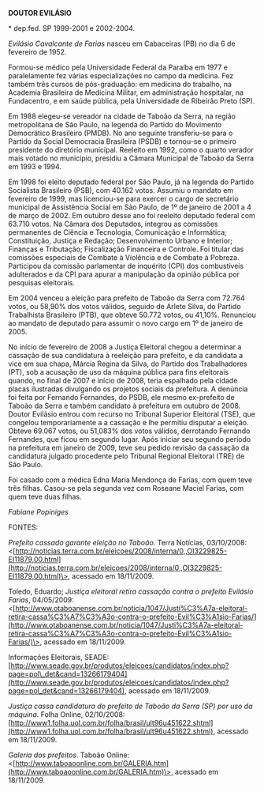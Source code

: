 **DOUTOR EVILÁSIO**

\* dep.fed. SP 1999-2001 e 2002-2004.

*Evilásio Cavalcante de Farias* nasceu em Cabaceiras (PB) no dia 6 de
fevereiro de 1952.

Formou-se médico pela Universidade Federal da Paraíba em 1977 e
paralelamente fez várias especializações no campo da medicina. Fez
também três cursos de pós-graduação: em medicina do trabalho, na
Academia Brasileira de Medicina Militar, em administração hospitalar, na
Fundacentro, e em saúde pública, pela Universidade de Ribeirão Preto
(SP).

Em 1988 elegeu-se vereador na cidade de Taboão da Serra, na região
metropolitana de São Paulo, na legenda do Partido do Movimento
Democrático Brasileiro (PMDB). No ano seguinte transferiu-se para o
Partido da Social Democracia Brasileira (PSDB) e tornou-se o primeiro
presidente do diretório municipal. Reeleito em 1992, como o quarto
verador mais votado no município, presidiu a Câmara Municipal de Taboão
da Serra em 1993 e 1994.

Em 1998 foi eleito deputado federal por São Paulo, já na legenda do
Partido Socialista Brasileiro (PSB), com 40.162 votos. Assumiu o mandato
em fevereiro de 1999, mas licenciou-se para exercer o cargo de
secretário municipal de Assistência Social em São Paulo, de 1º de
janeiro de 2001 a 4 de março de 2002. Em outubro desse ano foi reeleito
deputado federal com 63.710 votos. Na Câmara dos Deputados, integrou as
comissões permanentes de Ciência e Tecnologia, Comunicação e
Informática; Constituição, Justiça e Redação; Desenvolvimento Urbano e
Interior; Finanças e Tributação; Fiscalização Financeira e Controle. Foi
titular das comissões especiais de Combate à Violência e de Combate à
Pobreza. Participou da comissão parlamentar de inquérito (CPI) dos
combustíveis adulterados e da CPI para apurar a manipulação da opinião
pública por pesquisas eleitorais.

Em 2004 venceu a eleição para prefeito de Taboão da Serra com 72.764
votos, ou 58,90% dos votos válidos, seguido de Arlete Silva, do Partido
Trabalhista Brasileiro (PTB), que obteve 50.772 votos, ou 41,10%.
Renunciou ao mandato de deputado para assumir o novo cargo em 1º de
janeiro de 2005.

No início de fevereiro de 2008 a Justiça Eleitoral chegou a determinar a
cassação de sua candidatura à reeleição para prefeito, e da candidata a
vice em sua chapa, Márcia Regina da Silva, do Partido dos Trabalhadores
(PT), sob a acusação de uso da máquina pública para fins eleitorais
quando, no final de 2007 e início de 2008, teria espalhado pela cidade
placas ilustradas divulgando os projetos sociais da prefeitura. A
denúncia foi feita por Fernando Fernandes, do PSDB, ele mesmo
ex-prefeito de Taboão da Serra e também candidato à prefeitura em
outubro de 2008. Doutor Evilásio entrou com recurso no Tribunal Superior
Eleitoral (TSE), que congelou temporariamente a a cassação e lhe
permitiu disputar a eleição. Obteve 69.067 votos, ou 51,083% dos votos
válidos, derrotando Fernando Fernandes, que ficou em segundo lugar. Após
iniciar seu segundo período na prefeitura em janeiro de 2009, teve seu
pedido revisão da cassação da candidatura julgado procedente pelo
Tribunal Regional Eleitoral (TRE) de São Paulo.

Foi casado com a médica Edna Maria Mendonça de Farias, com quem teve
três filhas. Casou-se pela segunda vez com Roseane Maciel Farias, com
quem teve duas filhas.

*Fabiane Popiniges*

FONTES:

*Prefeito cassado garante eleição no Taboão*. Terra Notícias,
03/10/2008:
\<[http://noticias.terra.com.br/eleicoes/2008/interna/0,,OI3229825-EI11879,00.html](http://noticias.terra.com.br/eleicoes/2008/interna/0,,OI3229825-EI11879,00.html)\>,
acessado em 18/11/2009.

Toledo, Eduardo; *Justiça eleitoral retira cassação contra o prefeito
Evilásio Farias*, 04/05/2009:
\<[http://www.otaboanense.com.br/noticia/1047/Justi%C3%A7a-eleitoral-retira-cassa%C3%A7%C3%A3o-contra-o-prefeito-Evil%C3%A1sio-Farias/](http://www.otaboanense.com.br/noticia/1047/Justi%C3%A7a-eleitoral-retira-cassa%C3%A7%C3%A3o-contra-o-prefeito-Evil%C3%A1sio-Farias/)\>,
acessado em 18/11/2009.

Informações Eleitorais, SEADE:
[http://www.seade.gov.br/produtos/eleicoes/candidatos/index.php?page=pol\_det&cand=13266179404](http://www.seade.gov.br/produtos/eleicoes/candidatos/index.php?page=pol_det&cand=13266179404),
acessado em 18/11/2009.

*Justiça cassa candidatura do prefeito de Taboão da Serra (SP) por uso
da máquina*. Folha Online, 02/10/2008:
[http://www1.folha.uol.com.br/folha/brasil/ult96u451622.shtml](http://www1.folha.uol.com.br/folha/brasil/ult96u451622.shtml),
acessado em 18/11/2009.

*Galeria dos prefeitos*. Taboão Online:
\<[http://www.taboaoonline.com.br/GALERIA.htm](http://www.taboaoonline.com.br/GALERIA.htm)\>,
acessado em 18/11/2009.

